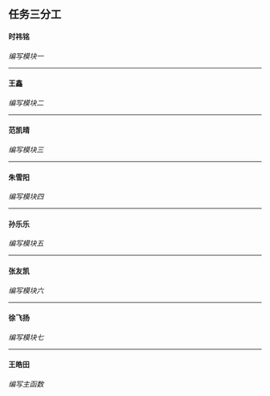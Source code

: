 ## 任务三分工 

#### 时祎铭
*编写模块一*

***

#### 王鑫
*编写模块二*

***

#### 范凯晴
*编写模块三*

***

#### 朱雪阳
*编写模块四*

***

#### 孙乐乐
*编写模块五*

***

#### 张友凯
*编写模块六*

***

#### 徐飞扬
*编写模块七*

***

#### 王皓田
*编写主函数*